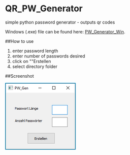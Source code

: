 # QR_PW_Generator
simple python password generator - outputs qr codes

Windows (.exe) file can be found here: [PW_Generator_Win](https://nxt-cloud.de/s/xBQcQfDLY34b2zG).


##How to use
1. enter password length
2. enter number of passwords desired
3. click on ""Erstellen
4. select directory folder

##Screenshot

![Screenshot](Screenshot.png)
